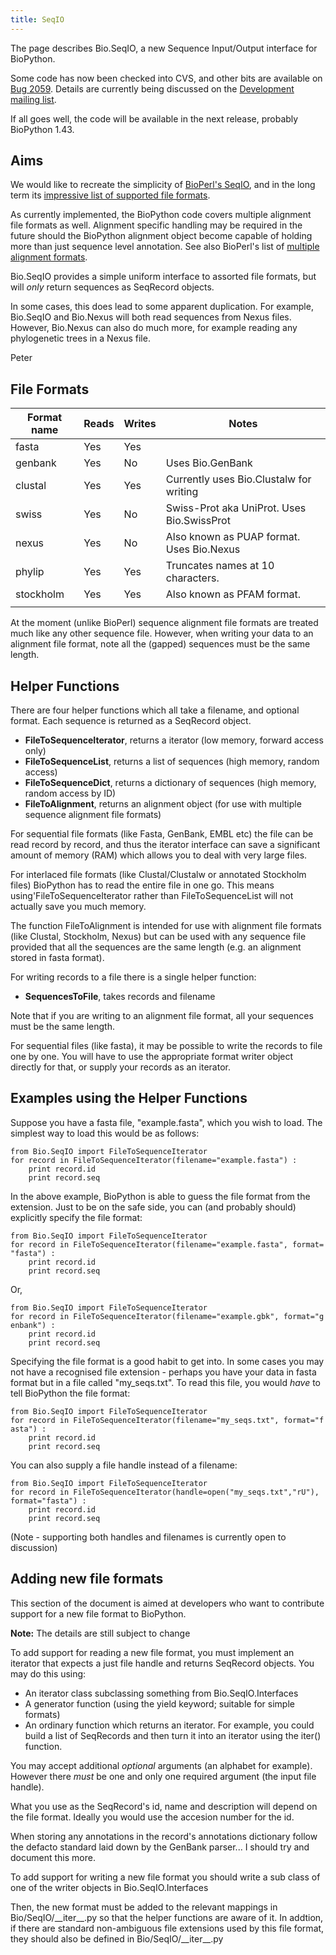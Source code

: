 ```yaml
---
title: SeqIO
---
```


The page describes Bio.SeqIO, a new Sequence Input/Output interface for
BioPython.

Some code has now been checked into CVS, and other bits are available on
[Bug 2059](http://bugzilla.open-bio.org/show_bug.cgi?id=2059). Details
are currently being discussed on the [Development mailing
list](http://biopython.org/wiki/Mailing_lists).

If all goes well, the code will be available in the next release,
probably BioPython 1.43.

Aims
----

We would like to recreate the simplicity of [BioPerl's
SeqIO](http://www.bioperl.org/wiki/HOWTO:SeqIO), and in the long term
its [impressive list of supported file
formats](http://www.bioperl.org/wiki/Sequence_formats).

As currently implemented, the BioPython code covers multiple alignment
file formats as well. Alignment specific handling may be required in the
future should the BioPython alignment object become capable of holding
more than just sequence level annotation. See also BioPerl's list of
[multiple alignment
formats](http://www.bioperl.org/wiki/Multiple_alignment_formats).

Bio.SeqIO provides a simple uniform interface to assorted file formats,
but will *only* return sequences as SeqRecord objects.

In some cases, this does lead to some apparent duplication. For example,
Bio.SeqIO and Bio.Nexus will both read sequences from Nexus files.
However, Bio.Nexus can also do much more, for example reading any
phylogenetic trees in a Nexus file.

Peter

File Formats
------------

| Format name | Reads | Writes | Notes                                      |
|-------------|-------|--------|--------------------------------------------|
| fasta       | Yes   | Yes    |                                            |
| genbank     | Yes   | No     | Uses Bio.GenBank                           |
| clustal     | Yes   | Yes    | Currently uses Bio.Clustalw for writing    |
| swiss       | Yes   | No     | Swiss-Prot aka UniProt. Uses Bio.SwissProt |
| nexus       | Yes   | No     | Also known as PUAP format. Uses Bio.Nexus  |
| phylip      | Yes   | Yes    | Truncates names at 10 characters.          |
| stockholm   | Yes   | Yes    | Also known as PFAM format.                 |
||

At the moment (unlike BioPerl) sequence alignment file formats are
treated much like any other sequence file. However, when writing your
data to an alignment file format, note all the (gapped) sequences must
be the same length.

Helper Functions
----------------

There are four helper functions which all take a filename, and optional
format. Each sequence is returned as a SeqRecord object.

-   **FileToSequenceIterator**, returns a iterator (low memory, forward
    access only)
-   **FileToSequenceList**, returns a list of sequences (high memory,
    random access)
-   **FileToSequenceDict**, returns a dictionary of sequences (high
    memory, random access by ID)
-   **FileToAlignment**, returns an alignment object (for use with
    multiple sequence alignment file formats)

For sequential file formats (like Fasta, GenBank, EMBL etc) the file can
be read record by record, and thus the iterator interface can save a
significant amount of memory (RAM) which allows you to deal with very
large files.

For interlaced file formats (like Clustal/Clustalw or annotated
Stockholm files) BioPython has to read the entire file in one go. This
means using'FileToSequenceIterator rather than FileToSequenceList will
not actually save you much memory.

The function FileToAlignment is intended for use with alignment file
formats (like Clustal, Stockholm, Nexus) but can be used with any
sequence file provided that all the sequences are the same length (e.g.
an alignment stored in fasta format).

For writing records to a file there is a single helper function:

-   **SequencesToFile**, takes records and filename

Note that if you are writing to an alignment file format, all your
sequences must be the same length.

For sequential files (like fasta), it may be possible to write the
records to file one by one. You will have to use the appropriate format
writer object directly for that, or supply your records as an iterator.

Examples using the Helper Functions
-----------------------------------

Suppose you have a fasta file, "example.fasta", which you wish to load.
The simplest way to load this would be as follows:

`from Bio.SeqIO import FileToSequenceIterator`  
`for record in FileToSequenceIterator(filename="example.fasta") :`  
`    print record.id`  
`    print record.seq`

In the above example, BioPython is able to guess the file format from
the extension. Just to be on the safe side, you can (and probably
should) explicitly specify the file format:

`from Bio.SeqIO import FileToSequenceIterator`  
`for record in FileToSequenceIterator(filename="example.fasta", format="fasta") :`  
`    print record.id`  
`    print record.seq`

Or,

`from Bio.SeqIO import FileToSequenceIterator`  
`for record in FileToSequenceIterator(filename="example.gbk", format="genbank") :`  
`    print record.id`  
`    print record.seq`

Specifying the file format is a good habit to get into. In some cases
you may not have a recognised file extension - perhaps you have your
data in fasta format but in a file called "my\_seqs.txt". To read this
file, you would *have* to tell BioPython the file format:

`from Bio.SeqIO import FileToSequenceIterator`  
`for record in FileToSequenceIterator(filename="my_seqs.txt", format="fasta") :`  
`    print record.id`  
`    print record.seq`

You can also supply a file handle instead of a filename:

`from Bio.SeqIO import FileToSequenceIterator`  
`for record in FileToSequenceIterator(handle=open("my_seqs.txt","rU"), format="fasta") :`  
`    print record.id`  
`    print record.seq`

(Note - supporting both handles and filenames is currently open to
discussion)

Adding new file formats
-----------------------

This section of the document is aimed at developers who want to
contribute support for a new file format to BioPython.

**Note:** The details are still subject to change

To add support for reading a new file format, you must implement an
iterator that expects a just file handle and returns SeqRecord objects.
You may do this using:

-   An iterator class subclassing something from Bio.SeqIO.Interfaces
-   A generator function (using the yield keyword; suitable for
    simple formats)
-   An ordinary function which returns an iterator. For example, you
    could build a list of SeqRecords and then turn it into an iterator
    using the iter() function.

You may accept additional *optional* arguments (an alphabet for
example). However there *must* be one and only one required argument
(the input file handle).

What you use as the SeqRecord's id, name and description will depend on
the file format. Ideally you would use the accesion number for the id.

When storing any annotations in the record's annotations dictionary
follow the defacto standard laid down by the GenBank parser... I should
try and document this more.

To add support for writing a new file format you should write a sub
class of one of the writer objects in Bio.SeqIO.Interfaces

Then, the new format must be added to the relevant mappings in
Bio/SeqIO/\_\_iter\_\_.py so that the helper functions are aware of it.
In addtion, if there are standard non-ambiguous file extensions used by
this file format, they should also be defined in
Bio/SeqIO/\_\_iter\_\_.py
